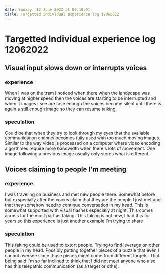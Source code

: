 ```yaml
---
date: Sunxay, 12 June 2022 at 00:10:01
title: Targetted Individual experience log 12062022
---
```



# Targetted Individual experience log 12062022

## Visual input slows down or interrupts voices

### experience
When I was on the tram I noticed when there when the landscape was moving at higher speed then the voices are starting to be interrupted and when it images I see are fase enough the voices become silent until there is again a still enough image so they can resume talking.

### speculation
Could be that when they try to look through my eyes that the available communication channel becomes fully used with too much moving images. Similar to the way video is processed on a computer where video encoding algorthmes require more bandwidth when there's lots of movement. One image following a previous image usually only stores what is different.

## Voices claiming to people I'm meeting

### experience
I was traveling on business and met new people there. Somewhat before but exspecially after the voices claim that they are the people I just met and that they somehow need to continue conversation in my head. This is somewhat supported with visual flashes especially at night. This comes across for the most part as faking.  This faking is not new, I had this for years so this experience is just another example I'm trying to share

### speculation
This faking could be used to extort people. Trying to find leverage on other people in my head. Possibly putting together pieces of a puzzle that even I cannot oversee since those pieces might come from different targets. That being said I'm so far inclined to think that I did not meet anyone who also has this telepathic communication (as a target or othe).

